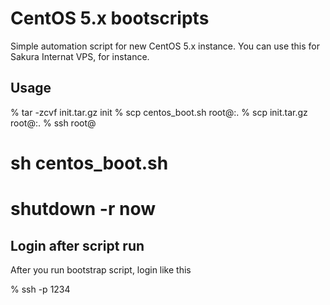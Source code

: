 CentOS 5.x bootscripts
====================================

Simple automation script for new CentOS 5.x instance.
You can use this for Sakura Internat VPS, for instance.

Usage
------------------------------------

   % tar -zcvf init.tar.gz init
   % scp centos_boot.sh root@<destination host>:.
   % scp init.tar.gz root@<destination host>:.
   % ssh root@<destination host>

   # sh centos_boot.sh
   # shutdown -r now

Login after script run
------------------------------------

After you run bootstrap script, login like this

   % ssh -p 1234 <destination host>
